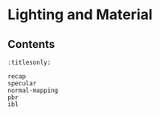 Lighting and Material
=====================

Contents
--------

```{toctree}
:titlesonly:

recap
specular
normal-mapping
pbr
ibl
```
